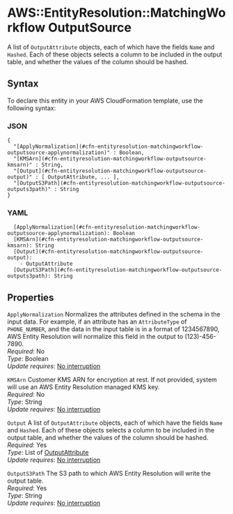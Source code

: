 # AWS::EntityResolution::MatchingWorkflow OutputSource<a name="aws-properties-entityresolution-matchingworkflow-outputsource"></a>

A list of `OutputAttribute` objects, each of which have the fields `Name` and `Hashed`\. Each of these objects selects a column to be included in the output table, and whether the values of the column should be hashed\.

## Syntax<a name="aws-properties-entityresolution-matchingworkflow-outputsource-syntax"></a>

To declare this entity in your AWS CloudFormation template, use the following syntax:

### JSON<a name="aws-properties-entityresolution-matchingworkflow-outputsource-syntax.json"></a>

```
{
  "[ApplyNormalization](#cfn-entityresolution-matchingworkflow-outputsource-applynormalization)" : Boolean,
  "[KMSArn](#cfn-entityresolution-matchingworkflow-outputsource-kmsarn)" : String,
  "[Output](#cfn-entityresolution-matchingworkflow-outputsource-output)" : [ OutputAttribute, ... ],
  "[OutputS3Path](#cfn-entityresolution-matchingworkflow-outputsource-outputs3path)" : String
}
```

### YAML<a name="aws-properties-entityresolution-matchingworkflow-outputsource-syntax.yaml"></a>

```
  [ApplyNormalization](#cfn-entityresolution-matchingworkflow-outputsource-applynormalization): Boolean
  [KMSArn](#cfn-entityresolution-matchingworkflow-outputsource-kmsarn): String
  [Output](#cfn-entityresolution-matchingworkflow-outputsource-output): 
    - OutputAttribute
  [OutputS3Path](#cfn-entityresolution-matchingworkflow-outputsource-outputs3path): String
```

## Properties<a name="aws-properties-entityresolution-matchingworkflow-outputsource-properties"></a>

`ApplyNormalization`  <a name="cfn-entityresolution-matchingworkflow-outputsource-applynormalization"></a>
Normalizes the attributes defined in the schema in the input data\. For example, if an attribute has an `AttributeType` of `PHONE_NUMBER`, and the data in the input table is in a format of 1234567890, AWS Entity Resolution will normalize this field in the output to \(123\)\-456\-7890\.  
*Required*: No  
*Type*: Boolean  
*Update requires*: [No interruption](https://docs.aws.amazon.com/AWSCloudFormation/latest/UserGuide/using-cfn-updating-stacks-update-behaviors.html#update-no-interrupt)

`KMSArn`  <a name="cfn-entityresolution-matchingworkflow-outputsource-kmsarn"></a>
Customer KMS ARN for encryption at rest\. If not provided, system will use an AWS Entity Resolution managed KMS key\.  
*Required*: No  
*Type*: String  
*Update requires*: [No interruption](https://docs.aws.amazon.com/AWSCloudFormation/latest/UserGuide/using-cfn-updating-stacks-update-behaviors.html#update-no-interrupt)

`Output`  <a name="cfn-entityresolution-matchingworkflow-outputsource-output"></a>
A list of `OutputAttribute` objects, each of which have the fields `Name` and `Hashed`\. Each of these objects selects a column to be included in the output table, and whether the values of the column should be hashed\.  
*Required*: Yes  
*Type*: List of [OutputAttribute](aws-properties-entityresolution-matchingworkflow-outputattribute.md)  
*Update requires*: [No interruption](https://docs.aws.amazon.com/AWSCloudFormation/latest/UserGuide/using-cfn-updating-stacks-update-behaviors.html#update-no-interrupt)

`OutputS3Path`  <a name="cfn-entityresolution-matchingworkflow-outputsource-outputs3path"></a>
The S3 path to which AWS Entity Resolution will write the output table\.  
*Required*: Yes  
*Type*: String  
*Update requires*: [No interruption](https://docs.aws.amazon.com/AWSCloudFormation/latest/UserGuide/using-cfn-updating-stacks-update-behaviors.html#update-no-interrupt)